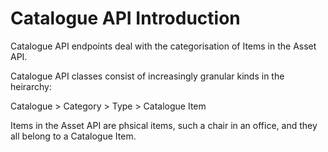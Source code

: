 # Catalogue API Introduction

Catalogue API endpoints deal with the categorisation of Items in the Asset API.

Catalogue API classes consist of increasingly granular kinds in the heirarchy: 

Catalogue > Category > Type > Catalogue Item

Items in the Asset API are phsical items, such a chair in an office, and they all belong to a Catalogue Item.